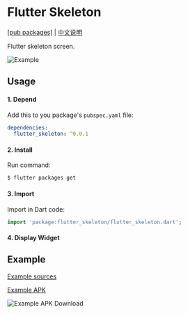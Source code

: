 # Flutter Skeleton

[[pub packages]](https://pub.dartlang.org/packages/flutter_skeleton)
| [中文说明](./README_zh-cn.md)

Flutter skeleton screen.

![Example][1]

## Usage

#### 1\. Depend

Add this to you package's `pubspec.yaml` file:

```yaml
dependencies:
  flutter_skeleton: ^0.0.1
```

#### 2\. Install

Run command:

```bash
$ flutter packages get
```

#### 3\. Import

Import in Dart code:

```dart
import 'package:flutter_skeleton/flutter_skeleton.dart';
```

#### 4\. Display Widget


## Example

[Example sources](https://github.com/wuzhendev/flutter_skeleton/tree/master/example)

[Example APK](https://raw.githubusercontent.com/wuzhendev/assets/master/flutter-skeleton/flutter_skeleton_v0.0.1.apk)

![Example APK Download](https://github.com/wuzhendev/assets/blob/master/flutter-skeleton/flutter_skeleton_v0.0.1.png?raw=true)

[1]:https://github.com/wuzhendev/assets/blob/master/flutter-skeleton/flutter_skeleton_1.jpg?raw=true
